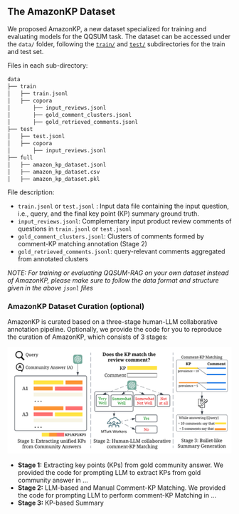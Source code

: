 ## The AmazonKP Dataset
We proposed AmazonKP, a new dataset specialized for training and evaluating models for the QQSUM task.
The dataset can be accessed under the ```data/``` folder, 
following the [```train/```](/data/train) and [```test/```](/data/test) subdirectories for the train and test set.

Files in each sub-directory:
```
data
├── train
│   ├── train.jsonl
│   ├── copora
│       ├── input_reviews.jsonl
│       ├── gold_comment_clusters.jsonl
│       ├── gold_retrieved_comments.jsonl
├── test
│   ├── test.jsonl
│   ├── copora
│       ├── input_reviews.jsonl
├── full
│   ├── amazon_kp_dataset.jsonl
│   ├── amazon_kp_dataset.csv
│   ├── amazon_kp_dataset.pkl
```

File description:
* ```train.jsonl``` or ```test.jsonl``` : Input data file containing the input question, i.e., query, and the final key point (KP) summary ground truth. 
* ```input_reviews.jsonl```: Complementary input product review comments of questions in  ```train.jsonl``` or ```test.jsonl```
* ```gold_comment_clusters.jsonl```: Clusters of comments formed by comment-KP matching annotation (Stage 2)
* ```gold_retrieved_comments.jsonl```: query-relevant comments aggregated from annotated clusters

[//]: # (```)
[//]: # (├── corpus)
[//]: # (│   ├── docs.jsonl)
[//]: # (│   ├── docs_test_full.jsonl)
[//]: # (│   ├── fc_articles.json)
[//]: # (│   ├── fc_clusters.with_id.json)
[//]: # (├── train.jsonl)
[//]: # (├── test.jsonl)
[//]: # (```)
[//]: # (Files in each folder:)
[//]: # (* ```.pkl```: data in .pkl format, accessible via Pandas library.)
[//]: # (* ```.csv```: data in .csv format.)
[//]: # (* ```.jsonl```: data in .jsonl format &#40;only for Yelp raw data&#41;.)

*NOTE: For training or evaluating QQSUM-RAG on your own dataset instead of AmazonKP, please make sure to follow the data format and structure given in the above `jsonl` files*


### AmazonKP Dataset Curation (optional)
AmazonKP is curated based on a three-stage human-LLM collaborative annotation pipeline.
Optionally, we provide the code for you to reproduce the curation of AmazonKP, which consists of 3 stages:

![AmazonKP_Annotation](../diagram/AmazonKP_Annotation.png)

- **Stage 1:** Extracting key points (KPs) from gold community answer. We provided the code for prompting LLM to extract KPs from gold community answer in ...
- **Stage 2:** LLM-based and Manual Comment-KP Matching. We provided the code for prompting LLM to perform comment-KP Matching in  ...
- **Stage 3:** KP-based Summary